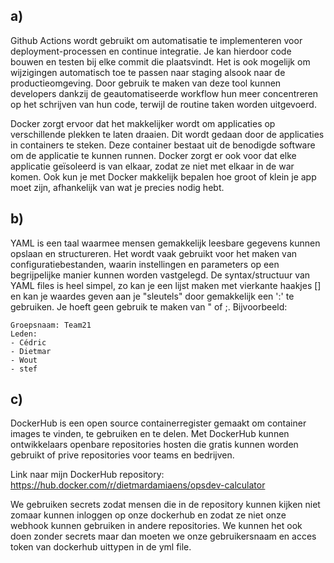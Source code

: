 ## a) 
Github Actions wordt gebruikt om automatisatie te implementeren voor deployment-processen en continue integratie. Je kan hierdoor code bouwen en testen bij elke commit die plaatsvindt.
Het is ook mogelijk om wijzigingen automatisch toe te passen naar staging alsook naar de productieomgeving. Door gebruik te maken van deze tool kunnen developers dankzij de geautomatiseerde workflow hun meer concentreren op het schrijven van hun code, terwijl de routine taken worden uitgevoerd.

Docker zorgt ervoor dat het makkelijker wordt om applicaties op verschillende plekken te laten draaien. Dit wordt gedaan door de applicaties in containers te steken. Deze container bestaat uit de benodigde software om de applicatie te kunnen runnen.
Docker zorgt er ook voor dat elke applicatie geïsoleerd is van elkaar, zodat ze niet met elkaar in de war komen. Ook kun je met Docker makkelijk bepalen hoe groot of klein je app moet zijn, afhankelijk van wat je precies nodig hebt.

## b)
YAML is een taal waarmee mensen gemakkelijk leesbare gegevens kunnen opslaan en structureren. Het wordt vaak gebruikt voor het maken van configuratiebestanden, waarin instellingen en parameters op een begrijpelijke manier kunnen worden vastgelegd. De syntax/structuur van YAML files is heel simpel, zo kan je een lijst maken met vierkante haakjes [] en kan je waardes geven aan je "sleutels" door gemakkelijk een ':' te gebruiken. Je hoeft geen gebruik te maken van " of ;. Bijvoorbeeld: 

```
Groepsnaam: Team21
Leden:
- Cédric
- Dietmar
- Wout
- stef
```

## c)

DockerHub is een open source containerregister gemaakt om container images te vinden, te gebruiken en te delen. Met DockerHub kunnen ontwikkelaars openbare repositories hosten die gratis kunnen worden gebruikt of prive repositories voor teams en bedrijven.

Link naar mijn DockerHub repository: https://hub.docker.com/r/dietmardamiaens/opsdev-calculator

We gebruiken secrets zodat mensen die in de repository kunnen kijken niet zomaar kunnen inloggen op onze dockerhub en zodat ze niet onze webhook kunnen gebruiken in andere repositories. We kunnen het ook doen zonder secrets maar dan moeten we onze gebruikersnaam en acces token van dockerhub uittypen in de yml file.
